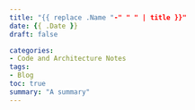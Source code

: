 ```yaml
---
title: "{{ replace .Name "-" " " | title }}"
date: {{ .Date }}
draft: false

categories:
- Code and Architecture Notes
tags:
- Blog
toc: true
summary: "A summary"
---
```

